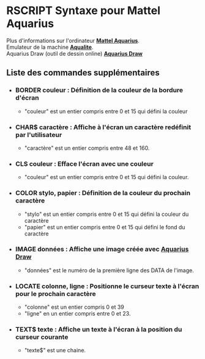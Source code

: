 # RSCRIPT Syntaxe pour Mattel Aquarius

Plus d'informations sur l'ordinateur <a href="https://en.wikipedia.org/wiki/Mattel_Aquarius" target="_new"><b>Mattel Aquarius</b></a>.</br>
Emulateur de la machine <a href="https://aquarius.je/aqualite/" target="_new"><b>Aqualite</b></a>.</br>
Aquarius Draw (outil de dessin online) <a href="https://aquarius.mattpilz.com/draw/" target="_new"><b>Aquarius Draw</b></a>

## Liste des commandes supplémentaires
- ### BORDER couleur : Définition de la couleur de la bordure d'écran
    - "couleur" est un entier compris entre 0 et 15 qui défini la couleur

- ### CHAR$ caractère : Affiche à l'écran un caractère redéfinit par l'utilisateur
    - "caractère" est un entier compris entre 48 et 160.

- ### CLS couleur : Efface l'écran avec une couleur
    - "couleur" est un entier compris entre 0 et 15 qui défini la couleur.

- ### COLOR stylo, papier : Définition de la couleur du prochain caractère
    - "stylo" est un entier compris entre 0 et 15 qui défini la couleur du caractère
    - "papier" est un entier compris entre 0 et 15 qui défini le fond du caractère

- ### IMAGE données : Affiche une image créée avec <a href="https://aquarius.mattpilz.com/draw/" target="_new"><b>Aquarius Draw</b></a>
    - "données" est le numéro de la première ligne des DATA de l'image.

- ### LOCATE colonne, ligne : Positionne le curseur texte à l'écran pour le prochain caractère
    - "colonne" est un entier compris 0 et 39
    - "ligne" en un entier compris entre 0 et 23.

- ### TEXT$ texte : Affiche un texte à l'écran à la position du curseur courante
    - "texte$" est une chaine.
